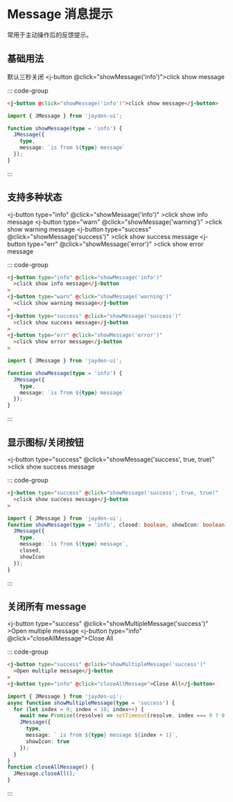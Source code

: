 # Message 消息提示

常用于主动操作后的反馈提示。

## 基础用法

默认三秒关闭
<j-button @click="showMessage('info')">click show message</j-button>

::: code-group

```html [Vue Template]
<j-button @click="showMessage('info')">click show message</j-button>
```

```ts [Vue Setup]
import { JMessage } from 'jayden-ui';

function showMessage(type = 'info') {
  JMessage({
    type,
    message: `is from ${type} message`
  });
}
```

:::

## 支持多种状态

<j-button type="info" @click="showMessage('info')" >click show info message</j-button
    >
<j-button type="warn" @click="showMessage('warning')" >click show warning message</j-button
    >
<j-button type="success" @click="showMessage('success')" >click show success message</j-button
    >
<j-button type="err" @click="showMessage('error')" >click show error message</j-button
    >

::: code-group

```html [Vue Template]
<j-button type="info" @click="showMessage('info')"
  >click show info message</j-button
>
<j-button type="warn" @click="showMessage('warning')"
  >click show warning message</j-button
>
<j-button type="success" @click="showMessage('success')"
  >click show success message</j-button
>
<j-button type="err" @click="showMessage('error')"
  >click show error message</j-button
>
```

```ts [Vue Setup]
import { JMessage } from 'jayden-ui';

function showMessage(type = 'info') {
  JMessage({
    type,
    message: `is from ${type} message`
  });
}
```

:::

## 显示图标/关闭按钮

<j-button type="success" @click="showMessage('success', true, true)" >click show success message</j-button
    >

::: code-group

```html [Vue Template]
<j-button type="success" @click="showMessage('success', true, true)"
  >click show success message</j-button
>
```

```ts [Vue Setup]
import { JMessage } from 'jayden-ui';
function showMessage(type = 'info', closed: boolean, showIcon: boolean) {
  JMessage({
    type,
    message: `is from ${type} message`,
    closed,
    showIcon
  });
}
```

:::

## 关闭所有 message

<j-button type="success" @click="showMultipleMessage('success')" >Open multiple message</j-button
    >
<j-button type="info" @click="closeAllMessage">Close All</j-button>

::: code-group

```html [Vue Template]
<j-button type="success" @click="showMultipleMessage('success')"
  >Open multiple message</j-button
>
<j-button type="info" @click="closeAllMessage">Close All</j-button>
```

```ts [Vue Setup]
import { JMessage } from 'jayden-ui';
async function showMultipleMessage(type = 'success') {
  for (let index = 0; index < 10; index++) {
    await new Promise((resolve) => setTimeout(resolve, index === 0 ? 0 : 100));
    JMessage({
      type,
      message: ` is from ${type} message ${index + 1}`,
      showIcon: true
    });
  }
}
function closeAllMessage() {
  JMessage.closeAll();
}
```

:::

<script setup lang="ts">
import { JMessage } from '@jayden-ui/components';

function showMessage(type = 'info', closed = false, showIcon = false) {
  JMessage({
    type,
    message: `is from ${type} message`,
    closed,
    showIcon
  });
}

async function showMultipleMessage(type = 'success') {
  for (let index = 0; index < 10; index++) {
    await new Promise((resolve) => setTimeout(resolve, index === 0 ? 0 : 100));
    JMessage({
      type,
      message: ` is from ${type} message ${index + 1}`,
      showIcon: true
    });
  }
}
function closeAllMessage() {
  JMessage.closeAll();
}
</script>

<style scoped>
    .j-button {
        margin-right: 20px;
        margin-bottom: 16px;
    }
</style>
